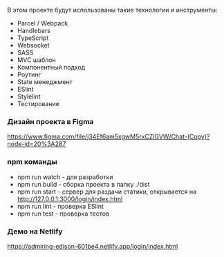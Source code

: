 В этом проекте будут использованы такие технологии и инструменты:

- Parcel / Webpack
- Handlebars
- TypeScript
- Websocket
- SASS
- MVC шаблон
- Компонентный подход
- Роутинг
- State менеджмент
- ESlint
- Stylelint
- Тестирование

### Дизайн проекта в Figma

https://www.figma.com/file/j34Ef6am5xgwM5rxCZlGVW/Chat-(Copy)?node-id=20%3A287

### npm команды

- npm run watch - для разработки
- npm run build - сборка проекта в папку ./dist
- npm run start - сервер для раздачи статики, открывается на http://127.0.0.1:3000/login/index.html
- npm run lint - проверка ESlint
- npm run test - проверка тестов

### Демо на Netlify

https://admiring-edison-601be4.netlify.app/login/index.html
